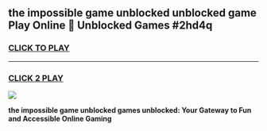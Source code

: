 
## the impossible game unblocked unblocked game Play Online 👋 Unblocked Games #2hd4q
<h3>
<a href="https://premium.freeplayer.one?title=the_impossible_game_unblocked&ref=21F">CLICK TO PLAY</a></h3>
<hr>

<h3>
<a href="https://premium.freeplayer.one?title=the_impossible_game_unblocked&ref=21F">CLICK 2 PLAY</a>
  
</h3>

<a href="https://premium.freeplayer.one?title=the_impossible_game_unblocked&ref=21F/"><img src="https://clearcache.store/games.png"></a>


**the impossible game unblocked games unblocked: Your Gateway to Fun and Accessible Online Gaming**
